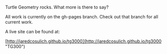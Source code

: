 Turtle Geometry rocks. What more is there to say?  

All work is currently on the gh-pages branch. Check out that branch for all current work.  

A live site can be found at:  

[http://jaredcosulich.github.io/tg3000](http://jaredcosulich.github.io/tg3000 "TG300")